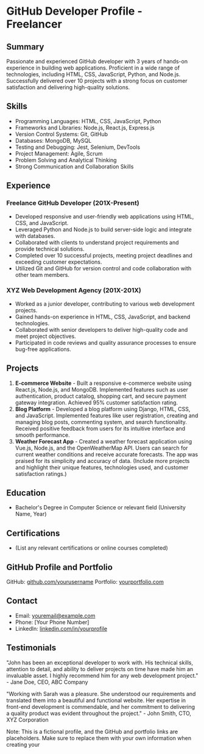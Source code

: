 # GitHub Developer Profile - Freelancer

## Summary
Passionate and experienced GitHub developer with 3 years of hands-on experience in building web applications. Proficient in a wide range of technologies, including HTML, CSS, JavaScript, Python, and Node.js. Successfully delivered over 10 projects with a strong focus on customer satisfaction and delivering high-quality solutions.

## Skills
- Programming Languages: HTML, CSS, JavaScript, Python
- Frameworks and Libraries: Node.js, React.js, Express.js
- Version Control Systems: Git, GitHub
- Databases: MongoDB, MySQL
- Testing and Debugging: Jest, Selenium, DevTools
- Project Management: Agile, Scrum
- Problem Solving and Analytical Thinking
- Strong Communication and Collaboration Skills

## Experience
### Freelance GitHub Developer (201X-Present)
- Developed responsive and user-friendly web applications using HTML, CSS, and JavaScript.
- Leveraged Python and Node.js to build server-side logic and integrate with databases.
- Collaborated with clients to understand project requirements and provide technical solutions.
- Completed over 10 successful projects, meeting project deadlines and exceeding customer expectations.
- Utilized Git and GitHub for version control and code collaboration with other team members.

### XYZ Web Development Agency (201X-201X)
- Worked as a junior developer, contributing to various web development projects.
- Gained hands-on experience in HTML, CSS, JavaScript, and backend technologies.
- Collaborated with senior developers to deliver high-quality code and meet project objectives.
- Participated in code reviews and quality assurance processes to ensure bug-free applications.

## Projects
1. **E-commerce Website** - Built a responsive e-commerce website using React.js, Node.js, and MongoDB. Implemented features such as user authentication, product catalog, shopping cart, and secure payment gateway integration. Achieved 95% customer satisfaction rating.
2. **Blog Platform** - Developed a blog platform using Django, HTML, CSS, and JavaScript. Implemented features like user registration, creating and managing blog posts, commenting system, and search functionality. Received positive feedback from users for its intuitive interface and smooth performance.
3. **Weather Forecast App** - Created a weather forecast application using Vue.js, Node.js, and the OpenWeatherMap API. Users can search for current weather conditions and receive accurate forecasts. The app was praised for its simplicity and accuracy of data.
(Include more projects and highlight their unique features, technologies used, and customer satisfaction ratings.)

## Education
- Bachelor's Degree in Computer Science or relevant field (University Name, Year)

## Certifications
- (List any relevant certifications or online courses completed)

## GitHub Profile and Portfolio
GitHub: [github.com/yourusername](https://github.com/yourusername)
Portfolio: [yourportfolio.com](https://yourportfolio.com)

## Contact
- Email: [youremail@example.com](mailto:youremail@example.com)
- Phone: [Your Phone Number]
- LinkedIn: [linkedin.com/in/yourprofile](https://www.linkedin.com/in/yourprofile)

## Testimonials
"John has been an exceptional developer to work with. His technical skills, attention to detail, and ability to deliver projects on time have made him an invaluable asset. I highly recommend him for any web development project." - Jane Doe, CEO, ABC Company

"Working with Sarah was a pleasure. She understood our requirements and translated them into a beautiful and functional website. Her expertise in front-end development is commendable, and her commitment to delivering a quality product was evident throughout the project." - John Smith, CTO, XYZ Corporation

Note: This is a fictional profile, and the GitHub and portfolio links are placeholders. Make sure to replace them with your own information when creating your
